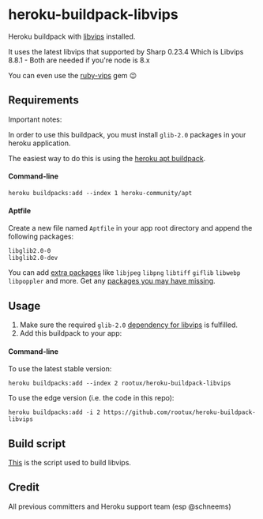 heroku-buildpack-libvips
=====================

Heroku buildpack with [libvips](https://libvips.github.io/libvips/) installed.

It uses the latest libvips that supported by Sharp 0.23.4 Which is Libvips 8.8.1 - Both are needed if you're node is 8.x

You can even use the [ruby-vips](https://github.com/libvips/ruby-vips) gem 😉

## Requirements

Important notes:

In order to use this buildpack, you must install `glib-2.0` packages in your heroku application.

The easiest way to do this is using the [heroku apt buildpack](https://elements.heroku.com/buildpacks/heroku/heroku-buildpack-apt).
#### Command-line

```
heroku buildpacks:add --index 1 heroku-community/apt
```
#### Aptfile

Create a new file named `Aptfile` in your app root directory and append the following packages:

```
libglib2.0-0
libglib2.0-dev
```

You can add [extra packages](https://libvips.github.io/libvips/install.html#optional-dependencies) like `libjpeg` `libpng` `libtiff` `giflib` `libwebp` `libpoppler` and more.
Get any [packages you may have missing](https://github.com/libvips/libvips/wiki/Build-for-Ubuntu#building-from-source).

## Usage

1. Make sure the required `glib-2.0` [dependency for libvips](https://libvips.github.io/libvips/install.html#dependencies) is fulfilled.
2. Add this buildpack to your app:
#### Command-line

To use the latest stable version:

```
heroku buildpacks:add --index 2 rootux/heroku-buildpack-libvips
```

To use the edge version (i.e. the code in this repo):

```
heroku buildpacks:add -i 2 https://github.com/rootux/heroku-buildpack-libvips
```

## Build script

[This](./build.sh) is the script used to build libvips.


## Credit

All previous committers and Heroku support team (esp @schneems)
